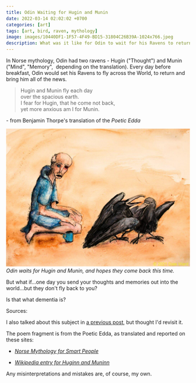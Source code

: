 ```yaml
---
title: Odin Waiting for Hugin and Munin
date: 2022-03-14 02:02:02 +0700
categories: [art]
tags: [art, bird, raven, mythology]
image: images/10440DF1-1F57-4F49-BD15-31804C26B39A-1024x766.jpeg
description: What was it like for Odin to wait for his Ravens to return? What happens if you send your thoughts and memories into the world, but they don't come back?
---
```


In Norse mythology, Odin had two ravens - Hugin ("Thought") and Munin ("Mind", "Memory",  depending on the translation). Every day before breakfast, Odin would set his Ravens to fly across the World, to return and bring him all of the news.

> Hugin and Munin fly each day  
> over the spacious earth.  
> I fear for Hugin, that he come not back,  
> yet more anxious am I for Munin.

\- from Benjamin Thorpe's translation of the _Poetic Edda_  

![picture](images/10440DF1-1F57-4F49-BD15-31804C26B39A-1024x766.jpeg)
*Odin waits for Hugin and Munin, and hopes they come back this time.*

But what if...one day you send your thoughts and memories out into the world...but they don't fly back to you?

Is that what dementia is? 


Sources:

I also talked about this subject in [a previous post](/blog/2017/10/06/Odins-Birds-Reflections-on-Thought-and-Memory), but thought I'd revisit it.

The poem fragment is from the Poetic Edda, as translated and reported on these sites:

- _[Norse Mythology for Smart People](https://norse-mythology.org/gods-and-creatures/others/hugin-and-munin/)_

- _[Wikipedia entry for Huginn and Muninn](https://en.wikipedia.org/wiki/Huginn_and_Muninn)_



Any misinterpretations and mistakes are, of course, my own.

